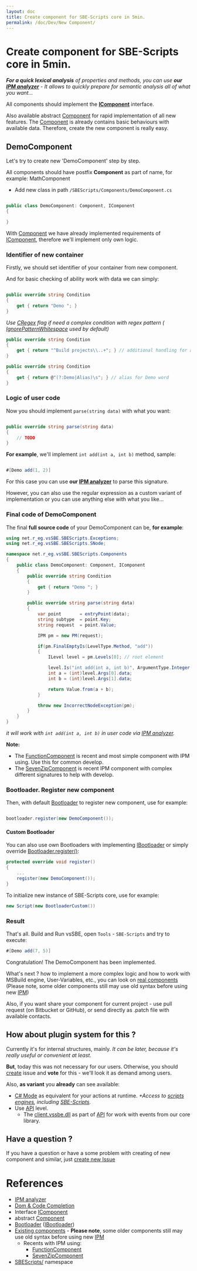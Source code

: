```yaml
---
layout: doc
title: Create component for SBE-Scripts core in 5min.
permalink: /doc/Dev/New Component/
---
```


# Create component for SBE-Scripts core in 5min.

***For a quick lexical analysis*** *of properties and methods, you can use* ***our [IPM analyzer](../SBE-Scripts/IPM/)*** - *It allows to quickly prepare for semantic analysis all of what you want...*

All components should implement the **[IComponent](https://github.com/3F/vsSolutionBuildEvent/blob/master/vsSolutionBuildEvent/SBEScripts/Components/IComponent.cs)** interface.

Also available abstract [Component](https://github.com/3F/vsSolutionBuildEvent/blob/master/vsSolutionBuildEvent/SBEScripts/Components/Component.cs) for rapid implementation of all new features. The [Component](https://github.com/3F/vsSolutionBuildEvent/blob/master/vsSolutionBuildEvent/SBEScripts/Components/Component.cs) is already contains basic behaviours with available data. Therefore, create the new component is really easy.

## DemoComponent

Let's try to create new 'DemoComponent' step by step.

All components should have postfix **Component** as part of name, for example: MathComponent

* Add new class in path `/SBEScripts/Components/DemoComponent.cs`

```csharp 

public class DemoComponent: Component, IComponent
{

}
```

With [Component](https://github.com/3F/vsSolutionBuildEvent/blob/master/vsSolutionBuildEvent/SBEScripts/Components/Component.cs) we have already implemented requirements of [IComponent](https://github.com/3F/vsSolutionBuildEvent/blob/master/vsSolutionBuildEvent/SBEScripts/Components/IComponent.cs), therefore we'll implement only own logic.

### Identifier of new container

Firstly, we should set identifier of your container from new component.

And for basic checking of ability work with data we can simply:

```csharp 

public override string Condition
{
    get { return "Demo "; }
}
```

*Use [CRegex](https://github.com/3F/vsSolutionBuildEvent/blob/master/vsSolutionBuildEvent/SBEScripts/Components/IComponent.cs) flag if need a complex condition with regex pattern ( [IgnorePatternWhitespace](http://msdn.microsoft.com/en-us/library/system.text.regularexpressions.regexoptions.aspx) used by default)*

```csharp 
public override string Condition
{
    get { return "^Build projects\\..+"; } // additional handling for already existing component:
}
```
```csharp 
public override string Condition
{
    get { return @"(?:Demo|Alias)\s"; } // alias for Demo word
}
```

### Logic of user code

Now you should implement `parse(string data)` with what you want:

```csharp 

public override string parse(string data)
{
    // TODO
}
```

**For example**, we'll implement `int add(int a, int b)` method, sample:

```java 

#[Demo add(1, 2)]
```

For this case you can use **our [IPM analyzer](../SBE-Scripts/IPM/)** to parse this signature.

However, you can also use the regular expression as a custom variant of implementation or you can use anything else with what you like...

### Final code of DemoComponent

The final **full source code** of your DemoComponent can be, **for example**:

```csharp 
using net.r_eg.vsSBE.SBEScripts.Exceptions;
using net.r_eg.vsSBE.SBEScripts.SNode;

namespace net.r_eg.vsSBE.SBEScripts.Components
{
    public class DemoComponent: Component, IComponent
    {
        public override string Condition
        {
            get { return "Demo "; }
        }

        public override string parse(string data)
        {
            var point       = entryPoint(data);
            string subtype  = point.Key;
            string request  = point.Value;

            IPM pm = new PM(request);

            if(pm.FinalEmptyIs(LevelType.Method, "add"))
            {
                ILevel level = pm.Levels[0]; // root element

                level.Is("int add(int a, int b)", ArgumentType.Integer, ArgumentType.Integer);
                int a = (int)level.Args[0].data;
                int b = (int)level.Args[1].data;

                return Value.from(a + b);
            }

            throw new IncorrectNodeException(pm);
        }
    }
}
```

*it will work with `int add(int a, int b)` in user code via [IPM analyzer](../SBE-Scripts/IPM/).*

**Note:** 

* The [FunctionComponent](https://github.com/3F/vsSolutionBuildEvent/blob/master/vsSolutionBuildEvent/SBEScripts/Components/FunctionComponent.cs) is recent and most simple component with IPM using. Use this for common develop.
* The [SevenZipComponent](https://github.com/3F/vsSolutionBuildEvent/blob/master/vsSolutionBuildEvent/SBEScripts/Components/SevenZipComponent.cs) is recent IPM component with complex different signatures to help with develop.

### Bootloader. Register new component

Then, with default [Bootloader](https://github.com/3F/vsSolutionBuildEvent/blob/master/vsSolutionBuildEvent/SBEScripts/Bootloader.cs) to register new component, use for example:

```csharp 

bootloader.register(new DemoComponent());
```

#### Custom Bootloader

You can also use own Bootloaders with implementing [IBootloader](https://github.com/3F/vsSolutionBuildEvent/blob/master/vsSolutionBuildEvent/SBEScripts/IBootloader.cs) or simply override [Bootloader.register()](https://github.com/3F/vsSolutionBuildEvent/blob/master/vsSolutionBuildEvent/SBEScripts/Bootloader.cs):

```csharp
protected override void register()
{
    ...
    register(new DemoComponent());
}
```

To initialize new instance of SBE-Scripts core, use for example:

```csharp
new Script(new BootloaderCustom())
```

### Result

That's all. Build and Run vsSBE, open `Tools` - `SBE-Scripts` and try to execute:

```java
#[Demo add(7, 5)]
```

Congratulation! The DemoComponent has been implemented.

What's next ? how to implement a more complex logic and how to work with MSBuild engine, User-Variables, etc., you can look on [real components](https://github.com/3F/vsSolutionBuildEvent/tree/master/vsSolutionBuildEvent/SBEScripts) (Please note, some older components still may use old syntax before using new [IPM](../SBE-Scripts/IPM/))

Also, if you want share your component for current project - use pull request (on Bitbucket or GitHub), or send directly as .patch file with available contacts.

## How about plugin system for this ?

Currently it's for internal structures, mainly. *It can be later, because it's really useful or convenient at least.*

**But**, today this was not necessary for our users. Otherwise, you should [create](https://bitbucket.org/3F/vssolutionbuildevent/issues/new) issue and **vote** for this - we'll look it as demand among users.

Also, **as variant** you **already** can see available:

* [C# Mode](../../Modes/CSharp/) as equivalent for your actions at runtime. *+Access to [scripts engines](../../Scripts/), including [SBE-Scripts](../../Scripts/SBE-Scripts/).*
* Use [API](../../API/) level.
    * The [client.vssbe.dll](../../API/#client-vssbe-dll) as part of [API](../../API/) for work with events from our core library.


## Have a question ?

If you have a question or have a some problem with creating of new component and similar, just [create new Issue](https://bitbucket.org/3F/vssolutionbuildevent/issues/new)

# References

* [IPM analyzer](../SBE-Scripts/IPM/)
* [Dom & Code Completion](../SBE-Scripts/Dom/)
* Interface [IComponent](https://github.com/3F/vsSolutionBuildEvent/blob/master/vsSolutionBuildEvent/SBEScripts/Components/IComponent.cs)
* abstract  [Component](https://github.com/3F/vsSolutionBuildEvent/blob/master/vsSolutionBuildEvent/SBEScripts/Components/Component.cs)
* [Bootloader](https://github.com/3F/vsSolutionBuildEvent/blob/master/vsSolutionBuildEvent/SBEScripts/Bootloader.cs) ([IBootloader](https://github.com/3F/vsSolutionBuildEvent/blob/master/vsSolutionBuildEvent/SBEScripts/IBootloader.cs))
* [Existing components](https://github.com/3F/vsSolutionBuildEvent/tree/master/vsSolutionBuildEvent/SBEScripts/Components) - **Please note**, some older components still may use old syntax before using new [IPM](../SBE-Scripts/IPM/)
    * Recents with IPM using:
        * [FunctionComponent](https://github.com/3F/vsSolutionBuildEvent/blob/master/vsSolutionBuildEvent/SBEScripts/Components/FunctionComponent.cs)
        * [SevenZipComponent](https://github.com/3F/vsSolutionBuildEvent/blob/master/vsSolutionBuildEvent/SBEScripts/Components/SevenZipComponent.cs)
* [SBEScripts/](https://github.com/3F/vsSolutionBuildEvent/tree/master/vsSolutionBuildEvent/SBEScripts) namespace